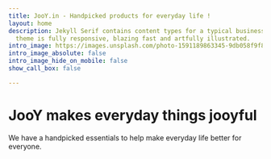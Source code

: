 ```yaml
---
title: JooY.in - Handpicked products for everyday life !
layout: home
description: Jekyll Serif contains content types for a typical business website. The
  theme is fully responsive, blazing fast and artfully illustrated.
intro_image: https://images.unsplash.com/photo-1591189863345-9db058f9f8ec?ixlib=rb-4.0.3&ixid=MnwxMjA3fDB8MHxwaG90by1wYWdlfHx8fGVufDB8fHx8&auto=format&fit=crop&w=2396&q=80
intro_image_absolute: false
intro_image_hide_on_mobile: false
show_call_box: false

---
```

# JooY makes everyday things jooyful

We have a handpicked essentials to help make everyday life better for everyone.